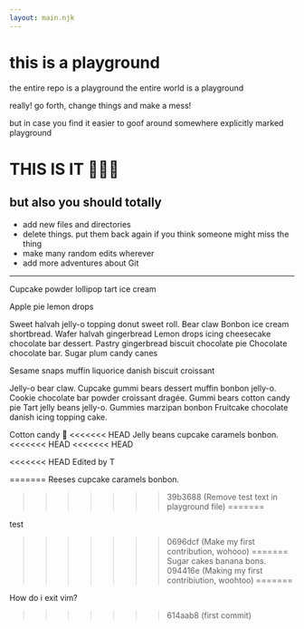 ```yaml
---
layout: main.njk
---
```


<h1>this is a playground</h1>

the entire repo is a playground
the entire world is a playground
 
really! go forth, change things and make a mess!

but in case you find it easier to goof around
somewhere explicitly marked playground

<h1>THIS IS IT 🤸🏻‍♀️</h1>

## but also you should totally

- add new files and directories
- delete things. put them back again if you think someone might miss the thing
- make many random edits wherever
- add more adventures about Git

<hr>

Cupcake 
powder lollipop tart ice cream

Apple pie lemon drops

Sweet halvah jelly-o topping donut sweet roll. Bear claw
Bonbon ice cream shortbread. Wafer halvah gingerbread
Lemon drops icing cheesecake chocolate bar dessert.
Pastry gingerbread biscuit chocolate pie
Chocolate chocolate bar. Sugar plum candy canes

Sesame snaps muffin liquorice danish biscuit croissant

Jelly-o bear claw. Cupcake gummi bears dessert muffin bonbon jelly-o.
Cookie chocolate bar powder croissant dragée. Gummi bears cotton candy pie
Tart jelly beans jelly-o. Gummies marzipan bonbon
Fruitcake chocolate danish icing topping cake.

Cotton candy 🍬
<<<<<<< HEAD
Jelly beans cupcake caramels bonbon.
<<<<<<< HEAD
<<<<<<< HEAD

<<<<<<< HEAD
Edited by T

=======
Reeses cupcake caramels bonbon.
>>>>>>> 39b3688 (Remove test text in playground file)
=======

test
>>>>>>> 0696dcf (Make my first contribution, wohooo)
=======
Sugar cakes banana bons.
>>>>>>> 094416e (Making my first contribiution, woohtoo)
=======

How do i exit vim?
>>>>>>> 614aab8 (first commit)
